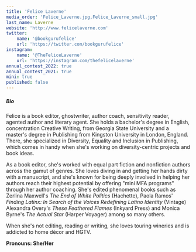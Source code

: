 ```yaml
---
title: 'Felice Laverne'
media_order: 'Felice_Laverne.jpg,Felice_Laverne_small.jpg'
last_name: Laverne
website: 'http://www.felicelaverne.com'
twitter:
    name: '@bookgurufelice'
    url: 'https://twitter.com/bookgurufelice'
instagram:
    name: '@TheFeliceLaverne'
    url: 'https://instagram.com/thefelicelaverne'
annual_contest_2022: true
annual_contest_2021: true
mini: true
published: false
---
```


##### Bio

Felice is a book editor, ghostwriter, author coach, sensitivity reader, agented author and literary agent. She holds a bachelor's degree in English, concentration Creative Writing, from Georgia State University and a master's degree in Publishing from Kingston University in London, England. There, she specialized in Diversity, Equality and Inclusion in Publishing, which comes in handy when she's working on diversity-centric projects and book ideas. 

As a book editor, she's worked with equal part fiction and nonfiction authors across the gamut of genres. She loves diving in and getting her hands dirty with a manuscript, and she's known for being deeply involved in helping her authors reach their highest potential by offering "mini MFA programs" through her author coaching. She's edited phenomenal books such as Zerlina Maxwell's _The End of White Politics_ (Hachette), Paola Ramos' _Finding Latinx: In Search of the Voices Redefining Latino Identity_ (Vintage) Alexandra Overy's _These Feathered Flames_ (Inkyard Press) and Monica Byrne's _The Actual Star_ (Harper Voyager) among so many others. 

When she's not editing, reading or writing, she loves touring wineries and is addicted to home décor and HGTV.

**Pronouns: She/Her**

